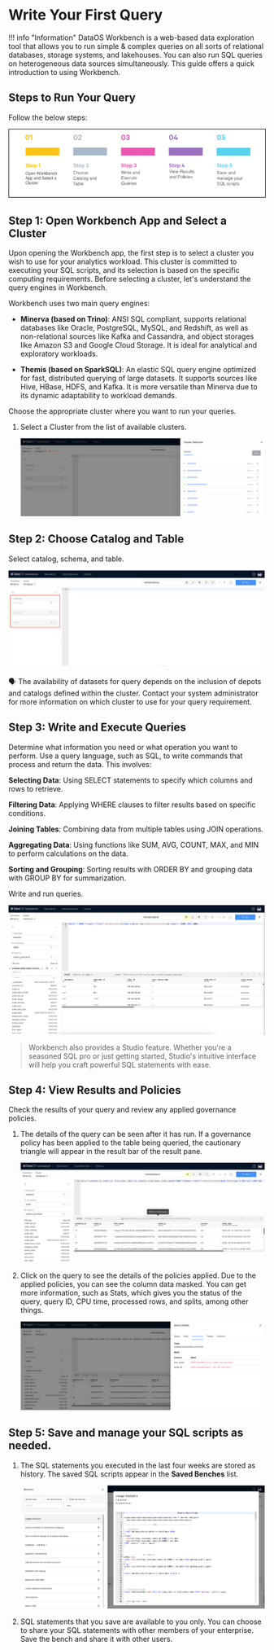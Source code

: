 # Write Your First Query

!!! info "Information"
    DataOS Workbench is a web-based data exploration tool that allows you to run simple & complex queries on all sorts of relational databases, storage systems, and lakehouses. You can also run SQL queries on heterogeneous data sources simultaneously. This guide offers a quick introduction to using Workbench.

## Steps to Run Your Query

Follow the below steps:

<center>
<div style="text-align: center;">
<img src="/quick_guides/first_query/5_steps_first_query.png" alt="Steps to use Pivot feature" style="border: 1px solid black;">
</div>
</center>

## Step 1: Open Workbench App and Select a Cluster

Upon opening the Workbench app, the first step is to select a cluster you wish to use for your analytics workload.  This cluster is committed to executing your SQL scripts, and its selection is based on the specific computing requirements. Before selecting a cluster, let's understand the query engines in Workbench. 

Workbench uses two main query engines:

- **Minerva (based on Trino)**: ANSI SQL compliant, supports relational databases like Oracle, PostgreSQL, MySQL, and Redshift, as well as non-relational sources like Kafka and Cassandra, and object storages like Amazon S3 and Google Cloud Storage. It is ideal for analytical and exploratory workloads.

- **Themis (based on SparkSQL)**: An elastic SQL query engine optimized for fast, distributed querying of large datasets. It supports sources like Hive, HBase, HDFS, and Kafka. It is more versatile than Minerva due to its dynamic adaptability to workload demands.

Choose the appropriate cluster where you want to run your queries.

1. Select a Cluster from the list of available clusters.
    
    ![selct_cluster.png](/quick_guides/first_query/selct_cluster.png)

## Step 2: Choose Catalog and Table 
    
Select catalog, schema, and table.
    
![select_catalog.png](/quick_guides/first_query/select_catalog.png)

<aside class="callout">
🗣 The availability of datasets for query depends on the inclusion of depots and catalogs defined within the cluster. Contact your system administrator for more information on which cluster to use for your query requirement.
</aside>
    
## Step 3: Write and Execute Queries

Determine what information you need or what operation you want to perform. Use a query language, such as SQL, to write commands that process and return the data. This involves:

**Selecting Data**: Using SELECT statements to specify which columns and rows to retrieve.

**Filtering Data**: Applying WHERE clauses to filter results based on specific conditions.

**Joining Tables**: Combining data from multiple tables using JOIN operations.

**Aggregating Data**: Using functions like SUM, AVG, COUNT, MAX, and MIN to perform calculations on the data.

**Sorting and Grouping**: Sorting results with ORDER BY and grouping data with GROUP BY for summarization.


Write and run queries. 
    
![workbench_query.png](/quick_guides/first_query/workbench_query.png)


> Workbench also provides a Studio feature. Whether you're a seasoned SQL pro or just getting started, Studio's intuitive interface will help you craft powerful SQL statements with ease.
>

## Step 4: View Results and Policies

Check the results of your query and review any applied governance policies.

1. The details of the query can be seen after it has run. If a governance policy has been applied to the table being queried, the cautionary triangle will appear in the result bar of the result pane. 

    ![workbench_query.png](/quick_guides/first_query/click_query.png)
    
    
2. Click on the query to see the details of the policies applied. Due to the applied policies, you can see the column data masked. You can get more information, such as Stats, which gives you the status of the query, query ID, CPU time, processed rows, and splits, among other things.

    ![workbench_query.png](/quick_guides/first_query/governance_applied.png)

## Step 5: Save and manage your SQL scripts as needed.

1. The SQL statements you executed in the last four weeks are stored as history. The saved SQL scripts appear in the **Saved Benches** list.

    ![saved_benches.png](/quick_guides/first_query/saved_benches.png)

2. SQL statements that you save are available to you only. You can choose to share your SQL statements with other members of your enterprise. Save the bench and  share it with other users.
   
    

    